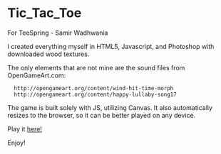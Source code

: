 # Tic_Tac_Toe
For TeeSpring - Samir Wadhwania

I created everything myself in HTML5, Javascript, and Photoshop with downloaded wood textures.

The only elements that are not mine are the sound files from OpenGameArt.com:

      http://opengameart.org/content/wind-hit-time-morph
      http://opengameart.org/content/happy-lullaby-song17
    
The game is built solely with JS, utilizing Canvas. It also automatically resizes to the browser, so it can be better played on any device.

Play it <a href = "http://samirw.github.io/Tic_Tac_Toe">here!</a>

Enjoy!
